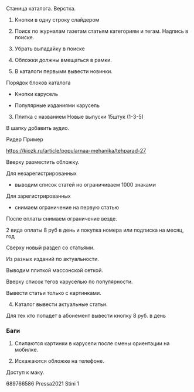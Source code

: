 Станица каталога. Верстка.

1. Кнопки в одну строку слайдером

2. Поиск по журналам газетам статьям категориям и тегам. Надпись в поиске.

3. Убрать выпадайку в поиске

4. Обложки должны вмещаться в рамки.

5. В каталоги первыми вывести новинки.

Порядок блоков каталога

-  Кнопки карусель

- Популярные изданиями карусель

3. Плитка с названием Новые выпуски 15штук (1-3-5)

В шапку добавить аудио.





Ридер
Пример

https://kiozk.ru/article/popularnaa-mehanika/tehparad-27
 
Вверху разместить обложку.

Для незарегистрированных 

- выводим список статей но ограничиваем 1000 знаками

Для зарегистрированных

- снимаем ограничение на первую статью

После оплаты снимаем ограничение везде.

2 вида оплаты 8 руб в день и покупка номера или подписка на месяц, год


Сверху новый раздел со статьями.

Из разных изданий по актуальности.

Выводим плиткой массонской сеткой.

Вверху список тегов каруселью по популярности.


Вывести статьи только с картинками.


4. Каталог вывести актуальные статьи. 

Для тех кто попадет в абонемент вывести кнопку 8 руб. в день



### Баги

1. Слипаются картинки в карусели после смены ориентации на мобилке.

2. Искажаются обложке на телефоне.



Доступ к маку.

689766586
Pressa2021
Stini 1
















